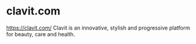 # clavit.com
https://clavit.com/
Clavit is an innovative, stylish and progressive platform for beauty, care and health.
